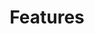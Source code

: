 ---
title: Features
redirect_from: /payment-instruments/trustly/other-features
card_overview: true
description: |
  In this section you can read more about the different features of Trustly.
permalink: /:path/
icon:
  content: remove_red_eye
additional: true
menu_order: 1000
---